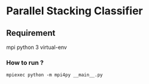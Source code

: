 # Parallel Stacking Classifier

## Requirement

mpi 
python 3
virtual-env

### How to run ?

```
mpiexec python -m mpi4py __main__.py
```